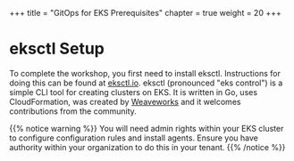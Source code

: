 +++
title = "GitOps for EKS Prerequisites"
chapter = true
weight = 20
+++

# eksctl Setup

To complete the workshop, you first need to install eksctl. Instructions for doing this can be found at [eksctl.io](https://eksctl.io/introduction/#installation). eksctl (pronounced "eks control") is a simple CLI tool for creating clusters on EKS. It is written in Go, uses CloudFormation, was created by [Weaveworks](https://weave.works) and it welcomes contributions from the community. 

{{% notice warning %}}
You will need admin rights within your EKS cluster to configure configuration rules and install agents. Ensure you have authority within your organization to do this in your tenant. 
{{% /notice %}}

